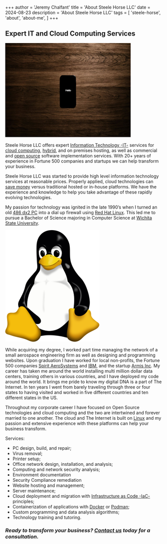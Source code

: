 +++
author = 'Jeremy Chalfant'
title = 'About Steele Horse LLC'
date = 2024-08-23
description = 'About Steele Horse LLC'
tags = [
  'steele-horse',
  'about',
  'about-me',
]
+++

## Expert IT and Cloud Computing Services

![Hello](hello.jpg#floatright)

Steele Horse LLC offers expert [Information Technology -IT-](https://en.wikipedia.org/wiki/Information_technology) services for [cloud computing](https://en.wikipedia.org/wiki/Cloud_computing), [hybrid](https://en.wikipedia.org/wiki/Cloud_computing#Hybrid), and on premises hosting, as well as commercial and [open source](https://en.wikipedia.org/wiki/Open-source_software) software implementation services.  With 20+ years of experience in Fortune 500 companies and startups we can help transform your business.

Steele Horse LLC was started to provide high level information technology services at reasonable prices.   Properly applied, cloud technologies can [save money](https://technologyadvice.com/blog/information-technology/4-ways-cloud-computing-can-save-money/#:~:text=Cloud%20computing%20is%20cost%2Deffective,are%20all%20expenses%20that%20disappear.) versus traditional hosted or in-house platforms.  We have the experience and knowledge to help you take advantage of these rapidly evolving technologies.

My passion for technology was ignited in the late 1990’s when I turned an old [486 dx2 PC](https://en.wikipedia.org/wiki/Intel_DX2) into a dial up firewall using [Red Hat Linux](https://en.wikipedia.org/wiki/Red_Hat_Linux).  This led me to pursue a Bachelor of Science majoring in Computer Science at [Wichita State University](https://wichita.edu).

![Tux](Tux.png#floatleft)

While acquiring my degree, I worked part time managing the network of a small aerospace engineering firm as well as designing and programming websites.  Upon graduation I have worked for local non-profits, the Fortune 500 companies [Spirit AeroSystems](https://spiritaero.com) and [IBM](https://ibm.com), and the startup [Armis Inc](https://armis.com).  My career has taken me around the world installing multi million dollar data centers, training others in various countries, and I have deployed my code around the world.  It brings me pride to know my digital DNA is a part of The Internet.  In ten years I went from barely traveling through three or four states to having visited and worked in five different countries and ten different states in the US.

Throughout my corporate career I have focused on Open Source technologies and cloud computing and the two are intertwined and forever married to one another.  The cloud and The Internet is built on [Linux](https://en.wikipedia.org/wiki/Linux) and my passion and extensive experience with these platforms can help your business transform.

Services:

* PC design, build, and repair;
* Virus removal;
* Printer setup;
* Office network design, installation, and analysis;
* Computing and network security analysis;
* Environment documentation
* Security Compliance remediation
* Website hosting and management;
* Server maintenance;
* Cloud deployment and migration with [Infrastructure as Code -IaC-](https://en.wikipedia.org/wiki/Infrastructure_as_code) principles;
* Containerization of applications with [Docker](https://docker.io) or [Podman](https://podman.io);
* Custom programming and data analysis algorithms;
* Technology training and tutoring.

### ***Ready to transform your business? [Contact us](mailto:jeremy.chalfant@protonmail.com) today for a consultation.***

